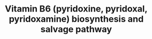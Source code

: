 ---
annotations:
- id: CL:0000610
  parent: null
  type: Cell Type Ontology
  value: obsolete plant cell
- id: PW:0000138
  parent: classic metabolic pathway
  type: Pathway Ontology
  value: vitamin B6 metabolic pathway
authors:
- Pjaiswal
- MaintBot
- SvetaG
- Khanspers
- Mkutmon
- L Dupuis
description: Several forms of the vitamin are known, but pyridoxal 5’-phosphate (PLP)
  is the biologically active form and is a cofactor in various reactions of amino
  acid metabolism, including transamination, deamination, and decarboxylation, racemization
  and others.  In plants PLP is synthesized de novo in the cytosol by the two-protein
  (PDX1/PDX2) PLP synthase complex from pentose phosphate, triose phosphate, and glutamine
  pre-cursors (reviewed in Fitzpatrick, 2011).  PLP can also be made in chloroplasts
  or cytosol from pyridoxamine 5'-phosphate (PMP) or pyridoxine 5'-phosphate (PNP)
  by the salvage enzyme pyridoxamine 5'-phosphate oxidase.  Pyridoxine glucosides
  are major forms of vitamin B6 in plants (Gregory and Ink, 1987). The details of
  vitamin B6 biosynthesis (especially its compartmentation) in plants are far from
  being elucidated. This diagram is an attempt to capture the current state of the
  art
last-edited: 2020-06-25
organisms:
- Zea mays
redirect_from:
- /index.php/Pathway:WP2344
- /instance/WP2344
revision: null
schema-jsonld:
- '@context': https://schema.org/
  '@id': https://wikipathways.github.io/pathways/WP2344.html
  '@type': Dataset
  creator:
    '@type': Organization
    name: WikiPathways
  description: Several forms of the vitamin are known, but pyridoxal 5’-phosphate
    (PLP) is the biologically active form and is a cofactor in various reactions of
    amino acid metabolism, including transamination, deamination, and decarboxylation,
    racemization and others.  In plants PLP is synthesized de novo in the cytosol
    by the two-protein (PDX1/PDX2) PLP synthase complex from pentose phosphate, triose
    phosphate, and glutamine pre-cursors (reviewed in Fitzpatrick, 2011).  PLP can
    also be made in chloroplasts or cytosol from pyridoxamine 5'-phosphate (PMP) or
    pyridoxine 5'-phosphate (PNP) by the salvage enzyme pyridoxamine 5'-phosphate
    oxidase.  Pyridoxine glucosides are major forms of vitamin B6 in plants (Gregory
    and Ink, 1987). The details of vitamin B6 biosynthesis (especially its compartmentation)
    in plants are far from being elucidated. This diagram is an attempt to capture
    the current state of the art
  keywords:
  - (photo)chemical / enzymatic pyridoxal oxidation
  - 1.1.1.65
  - 1.4.3.5
  - 2.4.1.160
  - 2.6.1.30
  - 2.7.1.35
  - 3.1.3.74
  - 4-pyridoxic acid
  - 5'-O-beta-D-glucosylpyridoxine
  - ADP
  - ATP
  - D-glucose
  - D-glyceraldehyde 3-P
  - D-ribose 5P
  - D-ribulose 5-P
  - Dihydroxyacetone-P
  - GRMZM2G022130
  - GRMZM2G023528
  - GRMZM2G061988
  - GRMZM2G069758
  - GRMZM2G120652
  - GRMZM2G398107
  - GRMZM5G850015
  - H2O
  - H2O2
  - NH3
  - O2
  - OR
  - PDX1
  - PDX2
  - PLP-dependent enzyme side-activity
  - PO4
  - glycosylpyridoxine hydrolase
  - pyridoxal
  - pyridoxal 5'-phosphate
  - pyridoxamine
  - pyridoxamine 5'-phosphate
  - pyridoxine
  - vitamin B6 transporter
  license: CC0
  name: Vitamin B6 (pyridoxine, pyridoxal, pyridoxamine) biosynthesis and salvage
    pathway
seo: CreativeWork
title: Vitamin B6 (pyridoxine, pyridoxal, pyridoxamine) biosynthesis and salvage pathway
wpid: WP2344
---